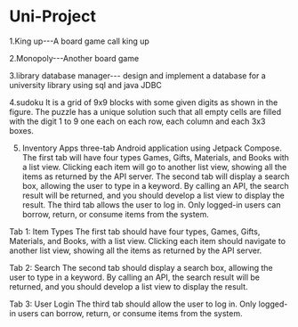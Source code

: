 # Uni-Project
1.King up---A board game call king up

2.Monopoly---Another board game 

3.library database manager--- design and implement a database for a university library using sql and java JDBC


4.sudoku
It is a grid of 9x9 blocks with some given digits as shown in the figure. The puzzle has a unique solution such that all empty cells are filled with the digit 1 to 9 one each on each row, each column and each 3x3 boxes.

5. Inventory Apps 
three-tab Android application using Jetpack Compose. The first tab will have four types Games, Gifts, Materials, and Books with a list view. Clicking each item will go to another list view, showing all the items as returned by the API server. The second tab will display a search box, allowing the user to type in a keyword. By calling an API, the search result will be returned, and you should develop a list view to display the result. The third tab allows the user to log in. Only logged-in users can borrow, return, or consume items from the system.

Tab 1: Item Types
The first tab should have four types, Games, Gifts, Materials, and Books, with a list view. Clicking each item should navigate to another list view, showing all the items as returned by the API server.

Tab 2: Search
The second tab should display a search box, allowing the user to type in a keyword. By calling an API, the search result will be returned, and you should develop a list view to display the result.

Tab 3: User Login
The third tab should allow the user to log in. Only logged-in users can borrow, return, or consume items from the system.


